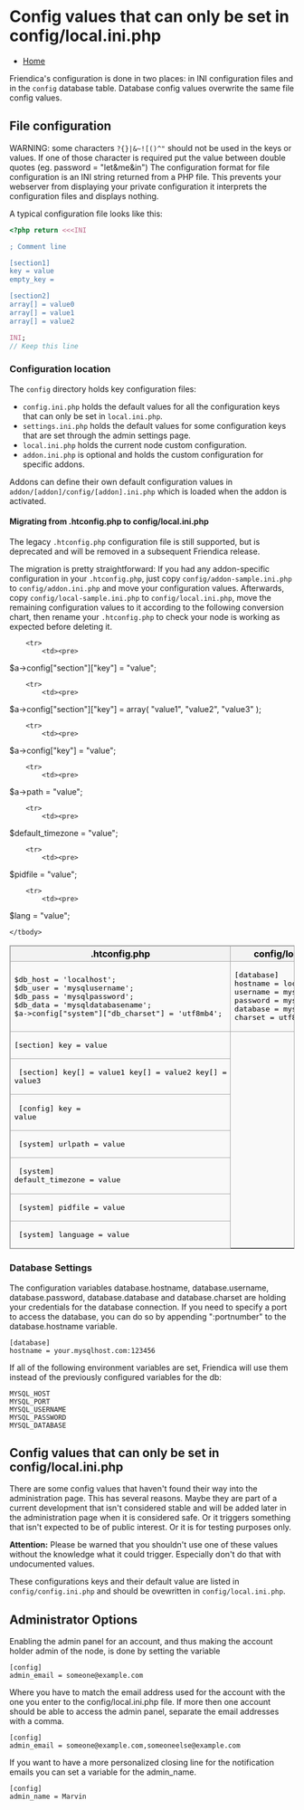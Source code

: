 Config values that can only be set in config/local.ini.php
==========================================================

* [Home](help)

Friendica's configuration is done in two places: in INI configuration files and in the `config` database table.
Database config values overwrite the same file config values.

## File configuration

WARNING: some characters `?{}|&~![()^"` should not be used in the keys or values. If one of those character is required put the value between double quotes (eg. password = "let&me&in")
The configuration format for file configuration is an INI string returned from a PHP file.
This prevents your webserver from displaying your private configuration it interprets the configuration files and displays nothing.

A typical configuration file looks like this:

```php
<?php return <<<INI

; Comment line

[section1]
key = value
empty_key =

[section2]
array[] = value0
array[] = value1
array[] = value2

INI;
// Keep this line
```

### Configuration location

The `config` directory holds key configuration files:

- `config.ini.php` holds the default values for all the configuration keys that can only be set in `local.ini.php`.
- `settings.ini.php` holds the default values for some configuration keys that are set through the admin settings page.
- `local.ini.php` holds the current node custom configuration.
- `addon.ini.php` is optional and holds the custom configuration for specific addons.

Addons can define their own default configuration values in `addon/[addon]/config/[addon].ini.php` which is loaded when the addon is activated.

#### Migrating from .htconfig.php to config/local.ini.php

The legacy `.htconfig.php` configuration file is still supported, but is deprecated and will be removed in a subsequent Friendica release.

The migration is pretty straightforward:
If you had any addon-specific configuration in your `.htconfig.php`, just copy `config/addon-sample.ini.php` to `config/addon.ini.php` and move your configuration values.
Afterwards, copy `config/local-sample.ini.php` to `config/local.ini.php`, move the remaining configuration values to it according to the following conversion chart, then rename your `.htconfig.php` to check your node is working as expected before deleting it.

<style>
table.config {
    margin: 1em 0;
    background-color: #f9f9f9;
    border: 1px solid #aaa;
    border-collapse: collapse;
    color: #000;
    width: 100%;
}

table.config > tr > th,
table.config > tr > td,
table.config > * > tr > th,
table.config > * > tr > td {
    border: 1px solid #aaa;
    padding: 0.2em 0.4em
}

table.config > tr > th,
table.config > * > tr > th {
    background-color: #f2f2f2;
    text-align: center;
    width: 50%
}
</style>

<table class="config">
	<thead>
		<tr>
			<th>.htconfig.php</th>
			<th>config/local.ini.php</th>
		</tr>
	</thead>
	<tbody>
		<tr>
			<td><pre>
$db_host = 'localhost';
$db_user = 'mysqlusername';
$db_pass = 'mysqlpassword';
$db_data = 'mysqldatabasename';
$a->config["system"]["db_charset"] = 'utf8mb4';
</pre></td>
			<td><pre>
[database]
hostname = localhost
username = mysqlusername
password = mysqlpassword
database = mysqldatabasename
charset = utf8mb4
</pre></td>
		</tr>

		<tr>
			<td><pre>
$a->config["section"]["key"] = "value";
</pre></td>
			<td><pre>
[section]
key = value
</pre></td>
		</tr>

		<tr>
			<td><pre>
$a->config["section"]["key"] = array(
	"value1",
	"value2",
	"value3"
);
</pre></td>
			<td><pre>
[section]
key[] = value1
key[] = value2
key[] = value3
</pre></td>
		</tr>

		<tr>
			<td><pre>
$a->config["key"] = "value";
</pre></td>
			<td><pre>
[config]
key = value
</pre></td>
		</tr>

		<tr>
			<td><pre>
$a->path = "value";
</pre></td>
			<td><pre>
[system]
urlpath = value
</pre></td>
		</tr>

		<tr>
			<td><pre>
$default_timezone = "value";
</pre></td>
			<td><pre>
[system]
default_timezone = value
</pre></td>
		</tr>

		<tr>
			<td><pre>
$pidfile = "value";
</pre></td>
			<td><pre>
[system]
pidfile = value
</pre></td>
		</tr>

		<tr>
			<td><pre>
$lang = "value";
</pre></td>
			<td><pre>
[system]
language = value
</pre></td>
		</tr>

	</tbody>
</table>


### Database Settings

The configuration variables database.hostname, database.username, database.password, database.database and database.charset are holding your credentials for the database connection.
If you need to specify a port to access the database, you can do so by appending ":portnumber" to the database.hostname variable.

    [database]
    hostname = your.mysqlhost.com:123456

If all of the following environment variables are set, Friendica will use them instead of the previously configured variables for the db:

    MYSQL_HOST
    MYSQL_PORT
    MYSQL_USERNAME
    MYSQL_PASSWORD
    MYSQL_DATABASE

## Config values that can only be set in config/local.ini.php

There are some config values that haven't found their way into the administration page.
This has several reasons.
Maybe they are part of a current development that isn't considered stable and will be added later in the administration page when it is considered safe.
Or it triggers something that isn't expected to be of public interest.
Or it is for testing purposes only.

**Attention:** Please be warned that you shouldn't use one of these values without the knowledge what it could trigger.
Especially don't do that with undocumented values.

These configurations keys and their default value are listed in `config/config.ini.php` and should be ovewritten in `config/local.ini.php`.

## Administrator Options

Enabling the admin panel for an account, and thus making the account holder admin of the node, is done by setting the variable

    [config]
    admin_email = someone@example.com

Where you have to match the email address used for the account with the one you enter to the config/local.ini.php file.
If more then one account should be able to access the admin panel, separate the email addresses with a comma.

    [config]
    admin_email = someone@example.com,someoneelse@example.com

If you want to have a more personalized closing line for the notification emails you can set a variable for the admin_name.

    [config]
    admin_name = Marvin
